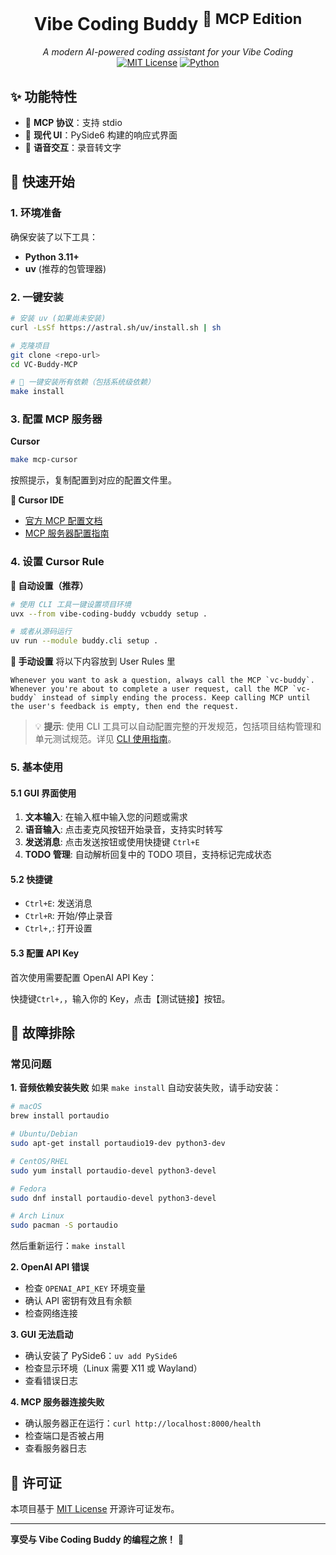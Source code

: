<h1 align="center">Vibe Coding Buddy <sup>🚀 MCP Edition</sup></h1>
<p align="center">
  <em>A modern AI-powered coding assistant for your Vibe Coding</em><br>
  <a href="LICENSE"><img alt="MIT License" src="https://img.shields.io/badge/license-MIT-blue.svg"/></a>
  <a href="#"><img alt="Python" src="https://img.shields.io/badge/python-3.11%2B-yellow.svg"/></a>
  <!-- <a href="#"><img alt="CI" src="https://github.com/kun/vc-buddy/actions/workflows/ci.yml/badge.svg"/></a> -->
</p>

## ✨ 功能特性

- 🔄 **MCP 协议**：支持 stdio 
- 🎨 **现代 UI**：PySide6 构建的响应式界面
- 🎤 **语音交互**：录音转文字

## 🚀 快速开始

### 1. 环境准备

确保安装了以下工具：
- **Python 3.11+**
- **uv** (推荐的包管理器)

### 2. 一键安装

```bash
# 安装 uv (如果尚未安装)
curl -LsSf https://astral.sh/uv/install.sh | sh

# 克隆项目
git clone <repo-url>
cd VC-Buddy-MCP

# 🎉 一键安装所有依赖（包括系统级依赖）
make install
```

### 3. 配置 MCP 服务器

**Cursor**
```bash
make mcp-cursor
```
按照提示，复制配置到对应的配置文件里。

**🔧 Cursor IDE**
- [官方 MCP 配置文档](https://docs.cursor.com/context/model-context-protocol)
- [MCP 服务器配置指南](https://docs.cursor.com/guides/advanced/working-with-documentation)

### 4. 设置 Cursor Rule

**🎯 自动设置（推荐）**
```bash
# 使用 CLI 工具一键设置项目环境
uvx --from vibe-coding-buddy vcbuddy setup .

# 或者从源码运行
uv run --module buddy.cli setup .
```

**📝 手动设置**
将以下内容放到 User Rules 里
```
Whenever you want to ask a question, always call the MCP `vc-buddy`.
Whenever you're about to complete a user request, call the MCP `vc-buddy` instead of simply ending the process. Keep calling MCP until the user's feedback is empty, then end the request.
```

> 💡 **提示**: 使用 CLI 工具可以自动配置完整的开发规范，包括项目结构管理和单元测试规范。详见 [CLI 使用指南](docs/CLI_GUIDE.md)。

### 5. 基本使用

#### 5.1 GUI 界面使用

1. **文本输入**: 在输入框中输入您的问题或需求
2. **语音输入**: 点击麦克风按钮开始录音，支持实时转写
3. **发送消息**: 点击发送按钮或使用快捷键 `Ctrl+E`
4. **TODO 管理**: 自动解析回复中的 TODO 项目，支持标记完成状态

#### 5.2 快捷键

- `Ctrl+E`: 发送消息
- `Ctrl+R`: 开始/停止录音
- `Ctrl+,`: 打开设置

#### 5.3 配置 API Key

首次使用需要配置 OpenAI API Key：

快捷键`Ctrl+,`，输入你的 Key，点击【测试链接】按钮。

## 🐛 故障排除

### 常见问题

**1. 音频依赖安装失败**
如果 `make install` 自动安装失败，请手动安装：
```bash
# macOS
brew install portaudio

# Ubuntu/Debian  
sudo apt-get install portaudio19-dev python3-dev

# CentOS/RHEL
sudo yum install portaudio-devel python3-devel

# Fedora
sudo dnf install portaudio-devel python3-devel

# Arch Linux
sudo pacman -S portaudio
```
然后重新运行：`make install`

**2. OpenAI API 错误**
- 检查 `OPENAI_API_KEY` 环境变量
- 确认 API 密钥有效且有余额
- 检查网络连接

**3. GUI 无法启动**
- 确认安装了 PySide6：`uv add PySide6`
- 检查显示环境（Linux 需要 X11 或 Wayland）
- 查看错误日志

**4. MCP 服务器连接失败**
- 确认服务器正在运行：`curl http://localhost:8000/health`
- 检查端口是否被占用
- 查看服务器日志

## 📄 许可证

本项目基于 [MIT License](./LICENSE) 开源许可证发布。

---

**享受与 Vibe Coding Buddy 的编程之旅！** 🎉
